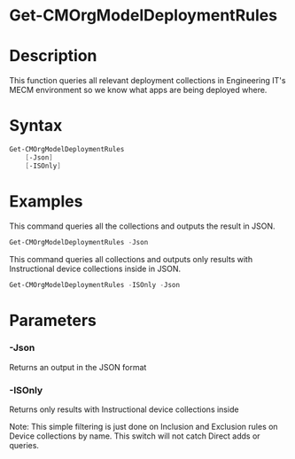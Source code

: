 # Get-CMOrgModelDeploymentRules

# Description
This function queries all relevant deployment collections in Engineering IT's MECM environment so we know what apps are being deployed where.

# Syntax
```powershell
Get-CMOrgModelDeploymentRules
    [-Json]
    [-ISOnly]
```

# Examples
This command queries all the collections and outputs the result in JSON.
```powershell
Get-CMOrgModelDeploymentRules -Json
```

This command queries all collections and outputs only results with Instructional device collections inside in JSON.
```powershell
Get-CMOrgModelDeploymentRules -ISOnly -Json
```

# Parameters
### -Json
Returns an output in the JSON format

### -ISOnly
Returns only results with Instructional device collections inside

Note: This simple filtering is just done on Inclusion and Exclusion rules on Device collections by name. This switch will not catch Direct adds or queries.
